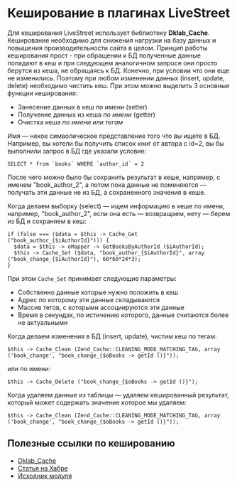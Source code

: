Кеширование в плагинах LiveStreet
================================
Для кеширования LiveStreet использует библиотеку **Dklab_Cache**. Кеширование необходимо для снижения нагрузки на базу данных и повышения производительности сайта в целом. Принцип работы кеширования прост - при обращении к БД полученные данные попадают в кеш и при следующем аналогичном запросе они просто берутся из кеша, не обращаясь к БД. Конечно, при условии что они еще не изменились. Поэтому при любом изменении данных (insert, update, delete) необходимо чистить кеш.
При этом можно выделить 3 основные функции кеширования:
- Занесение данных в кеш *по имени* (setter)
- Получение данных из кеша *по имени* (getter)
- Очистка кеша *по имени или тегам*

Имя — некое символическое представление того что вы ищете в БД. Например, вы хотели бы получить список книг от автора с id=2, вы бы выполнили запрос в БД где указали условие:
~~~
SELECT * from `books` WHERE `author_id` = 2
~~~
После чего можно было бы сохранить результат в кеше, например, с именем "book_author_2", а потом пока данные не поменяются — получать эти данные не из БД, а сохраненного значения в кеше.

Когда делаем выборку (select) — ищем информацию в кеше по имени, например, "book_author_2", если она есть — возвращаем, нету — берем из БД и сохраняем в кеш:
~~~
if (false === ($data = $this -> Cache_Get ("book_author_{$iAuthorId}"))) {
  $data = $this -> oMapper -> GetBooksByAuthorId ($iAuthorId);
  $this -> Cache_Set ($data, "book_author_{$iAuthorId}", array ("book_change_{$iAuthorId}"), 60*60*24*3);
}
~~~
При этом `Cache_Set` принимает следующие параметры:
- Собственно данные которые нужно положить в кеш
- Адрес по которому эти данные складываются
- Массив тегов, с которыми ассоциируются эти данные
- Время в секундах, по истичению которого, данные считаются более не актуальными 


Когда делаем изменения в БД (insert, update), чистим кеш по тегам:
~~~
$this -> Cache_Clean (Zend_Cache::CLEANING_MODE_MATCHING_TAG, array ('book_change', "book_change_{$oBooks -> getId ()}"));
~~~
или по имени:
~~~
$this -> Cache_Delete ("book_change_{$oBooks -> getId ()}");
~~~

Когда удаляем данные из таблицы — удаляем кешированный результат, который может содержать значение которое мы удаляем:
~~~
$this -> Cache_Clean (Zend_Cache::CLEANING_MODE_MATCHING_TAG, array ('book_change', "book_change_{$oBooks -> getId ()}"));
~~~

Полезные ссылки по кешированию
------------------------------
- [Dklab_Cache](http://dklab.ru/lib/Dklab_Cache/)
- [Статья на Хабре](http://habrahabr.ru/post/57142/)
- [Исходник модуля](https://github.com/livestreet/livestreet/blob/master/engine/modules/cache/Cache.class.php)

